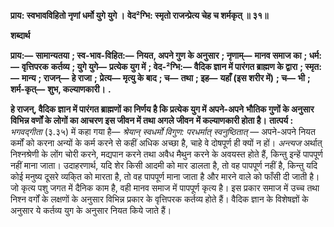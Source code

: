 **प्राय: स्वभावविहितो नृणां धर्मो युगे युगे ।** **वेद²ग्भि: स्मृतो राजन्प्रेत्य चेह च शर्मकृत् ॥ ३१॥** 

**शब्दार्थ** 

**प्राय:—** **सामान्यतया** **; स्व-भाव-विहित:—** **नियत, अपने गुण के अनुसार** **; नृणाम्—** **मानव समाज का** **; धर्म:—** **वृत्तिपरक** **कर्तव्य** **; युगे युगे—** **प्रत्येक युग में** **; वेद-²ग्भि:—** **वैदिक ज्ञान में पारंगत ब्राह्मण के द्वारा** **; स्मृत:—** **मान्य** **; राजन्—** **हे राजा** **;** **प्रेत्य—** **मृत्यु के बाद** **; च—** **तथा** **; इह—** **यहाँ (इस शरीर में)** **; च—** **भी** **; शर्म-कृत्—** **शुभ, कल्याणकारी।** **.** 

**हे राजन्, वैदिक ज्ञान में पारंगत ब्राह्मणों का निर्णय है कि प्रत्येक युग में अपने-अपने** **भौतिक गुणों के अनुसार विभिन्न वर्णों के लोगों का आचरण इस जीवन में तथा अगले जीवन** **में कल्याणकारी होता है।** **तात्पर्य :** *भगवद्गीता* (३.३५) में कहा गया है— *श्रेयान् स्वधर्मो विगुण: परधर्मात् स्वनुष्ठितात्* — अपने-अपने नियत कर्मों को करना अन्यों के कर्म करने से कहीं अधिक अच्छा है, चाहे वे दोषपूर्ण ही क्यों न हों। *अन्त्यज* अर्थात् निश्नश्रेणी के लोंग चोरी करने, मद्यपान करने तथा अवैध मैथुन करने के अवयस्त होते हैं, किन्तु इन्हें पापपूर्ण नहीं माना जाता। उदाहरणार्थ, यदि शेर किसी आदमी को मार डालता है, तो वह पापपूर्ण नहीं है, किन्तु यदि कोई मनुष्य दूसरे व्यकि्त को मारता है, तो वह पापपूर्ण माना जाता है और मारने वाले को फाँसी दी जाती है। जो कृत्य पशु जगत में दैनिक काम है, वही मानव समाज में पापपूर्ण कृत्य है। इस प्रकार समाज में उच्च तथा निश्न वर्गों के लक्षणों के अनुसार विभिन्न प्रकार के वृत्तिपरक कर्तव्य होते हैं। वैदिक ज्ञान के विशेषज्ञों के अनुसार ये कर्तव्य युग के अनुसार नियत किये जाते हैं।  